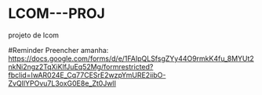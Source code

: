 # LCOM---PROJ
projeto de lcom 

#Reminder
    Preencher amanha:
https://docs.google.com/forms/d/e/1FAIpQLSfsgZYy44O9rmkK4fu_8MYUt2nkNi2ngz2TqXiKlfJuEq52Mg/formrestricted?fbclid=IwAR024E_Cq77CESrE2wzpYmURE2iibO-ZvQIlYPOvu7L3oxG0E8e_Zt0JwlI